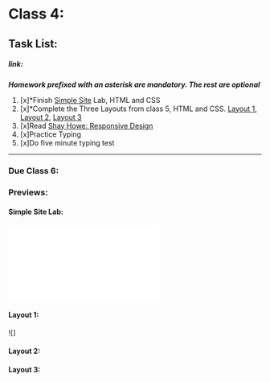 # Class 4: 
## Task List:
##### link: 
***Homework prefixed with an asterisk are mandatory. The rest are optional***
1. [x]*Finish [Simple Site](https://communitytaught.org/img/resources/simple-site-lab.png) Lab, HTML and CSS
2. [x]*Complete the Three Layouts from class 5, HTML and CSS. [Layout 1](https://communitytaught.org/img/resources/layout1.png), [Layout 2](https://communitytaught.org/img/resources/layout2.png), [Layout 3](https://communitytaught.org/img/resources/layout3.png) 
3. [x]Read [Shay Howe: Responsive Design](https://learn.shayhowe.com/advanced-html-css/responsive-web-design/)
4. [x]Practice Typing
5. [x]Do five minute typing test    
---
### Due Class 6:


### Previews:

#### Simple Site Lab:

![Simple Site Lab](./simple_site_lab.html)


#### Layout 1:

![]
#### Layout 2:

#### Layout 3: